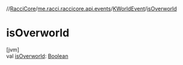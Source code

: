 //[RacciCore](../../../index.md)/[me.racci.raccicore.api.events](../index.md)/[KWorldEvent](index.md)/[isOverworld](is-overworld.md)

# isOverworld

[jvm]\
val [isOverworld](is-overworld.md): [Boolean](https://kotlinlang.org/api/latest/jvm/stdlib/kotlin/-boolean/index.html)
